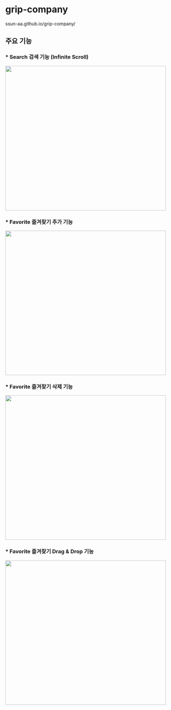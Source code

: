 # grip-company

ssun-aa.github.io/grip-company/

## 주요 기능
### * Search 검색 기능 (Infinite Scroll)
<img src="https://user-images.githubusercontent.com/47405655/168441815-0835b906-b323-42c9-97d3-c16e6edc7194.gif"  width="500" height="450"/>

### * Favorite 즐겨찾기 추가 기능
<img src="https://user-images.githubusercontent.com/47405655/168442324-8a572e6b-b036-4417-840f-204e1470245c.gif"  width="500" height="450"/>


### * Favorite 즐겨찾기 삭제 기능
<img src="https://user-images.githubusercontent.com/47405655/168442449-9d57ab9e-8d54-487b-8a6d-4dc7ca0d99c9.gif"  width="500" height="450"/>


### * Favorite 즐겨찾기 Drag & Drop 기능
<img src="https://user-images.githubusercontent.com/47405655/168442544-9a385432-5d29-466a-a2bc-5a8370e5bff6.gif"  width="500" height="450"/>



